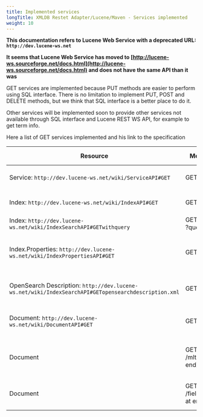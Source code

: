 ```yaml
---
title: Implemented services
longTitle: XMLDB Restet Adapter/Lucene/Maven - Services implemented
weight: 10
---
```

__This documentation refers to Lucene Web Service with a deprecated URL: `http://dev.lucene-ws.net`__


__It seems that Lucene Web Service has moved to [http://lucene-ws.sourceforge.net/docs.html](http://lucene-ws.sourceforge.net/docs.html) and does not have the same API than it was__


GET services are implemented because PUT methods are easier to perform using
SQL interface. There is no limitation to implement PUT, POST and DELETE methods,
but we think that SQL interface is a better place to do it.

Other services will be implemented soon to provide other services not available
through SQL interface and Lucene REST WS API, for example to get term info.


Here a list of GET services implemented and his link to the specification

Resource | Method | Description | Server Content | Class
---------|--------|-------------|----------------|------
Service: `http://dev.lucene-ws.net/wiki/ServiceAPI#GET` | GET | Retrieves a list of indices | AtomPP introspection document | [IndexesResource.java](http://dbprism.cvs.sourceforge.net/dbprism/lucene-restlet/src/main/java/org/apache/lucene/ws/IndexesResource.java?view=log)
Index: `http://dev.lucene-ws.net/wiki/IndexAPI#GET` | GET | Most recent modified documents | Atom Feed| [IndexResource.java](http://dbprism.cvs.sourceforge.net/dbprism/lucene-restlet/src/main/java/org/apache/lucene/ws/IndexResource.java?view=log)
Index: `http://dev.lucene-ws.net/wiki/IndexSearchAPI#GETwithquery` |  GET (with ?query) | Searches the index | Atom Feed | [QueryResource.java](http://dbprism.cvs.sourceforge.net/dbprism/lucene-restlet/src/main/java/org/apache/lucene/ws/QueryResource.java?view=log)
Index.Properties: `http://dev.lucene-ws.net/wiki/IndexPropertiesAPI#GET` | GET | Retrieves the list of properties for the index | Atom Entry | [IndexProperty.java](http://dbprism.cvs.sourceforge.net/dbprism/lucene-restlet/src/main/java/org/apache/lucene/ws/IndexProperty.java?view=log)
OpenSearch Description: `http://dev.lucene-ws.net/wiki/IndexSearchAPI#GETopensearchdescription.xml` | GET | Gets the OpenSearch Description document | OSD Document | [IndexOpenSearch.java](http://dbprism.cvs.sourceforge.net/dbprism/lucene-restlet/src/main/java/org/apache/lucene/ws/IndexOpenSearch.java?view=log)
Document: `http://dev.lucene-ws.net/wiki/DocumentAPI#GET` | GET | Gets a document from the index | Atom Entry | [DocumentResource.java](http://dbprism.cvs.sourceforge.net/dbprism/lucene-restlet/src/main/java/org/apache/lucene/ws/DocumentResource.java?view=log)
Document | GET (with /mlt at end) | Gets a list of document like this (More like this) | Atom Feed | To be Implemented
Document | GET (with /fieldName at end) | Gets a list of term freq for a given term | Atom Feed | To be implemented

